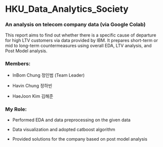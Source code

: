 # HKU_Data_Analytics_Society


### An analysis on telecom company data (via Google Colab)


This report aims to find out whether there is a specific cause of departure for high LTV customers via data provided by IBM. It prepares short-term or mid to long-term countermeasures using overall EDA, LTV analysis, and Post Model analysis.


### Members:


- InBom Chung 정인범 (Team Leader)


- Havin Chung 정하빈


- HaeJoon Kim 김해준


### My Role:



- Performed EDA and data preprocessing on the given data


- Data visualization and adopted catboost algorithm


- Provided solutions for the company based on post model analysis
